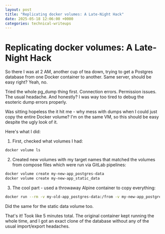 ```yaml
---
layout: post
title: "Replicating docker volumes: A Late-Night Hack"
date: 2025-05-18 12:06:00 +0000
categories: technical-writeups
---
```


# Replicating docker volumes: A Late-Night Hack

So there I was at 2 AM, another cup of tea down, trying to get a Postgres database from one Docker container to another. Same server, should be easy right? Yeah, no.

Tried the whole pg_dump thing first. Connection errors. Permission issues. The usual headache. And honestly? I was way too tired to debug the esoteric dump errors properly.

Was sitting hopeless the it hit me - why mess with dumps when I could just copy the entire Docker volume? I'm on the same VM, so this should be easy despite the ugly look of it.

Here's what I did:

1. First, checked what volumes I had:
```bash
docker volume ls
```

2. Created new volumes with my target names that matched the volumes from compose files which were run via GitLab pipelines:
```bash
docker volume create my-new-app_postgres-data
docker volume create my-new-app_static_data
```

3. The cool part - used a throwaway Alpine container to copy everything:
```bash
docker run --rm -v my-old-app_postgres-data:/from -v my-new-app_postgres-data:/to alpine ash -c "cd /from && cp -av . /to"
```

Did the same for the static data volume too.

That's it! Took like 5 minutes total. The original container kept running the whole time, and I got an exact clone of the database without any of the usual import/export headaches.